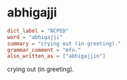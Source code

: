 # abhigajji

``` toml
dict_label = "NCPED"
word = "abhigajji"
summary = "crying out (in greeting)."
grammar_comment = "mfn."
also_written_as = ["abhigajjin"]
```

crying out (in greeting).

